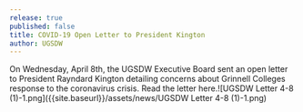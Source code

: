 ```yaml
---
release: true
published: false
title: COVID-19 Open Letter to President Kington
author: UGSDW
---
```

On Wednesday, April 8th, the UGSDW Executive Board sent an open letter to President Rayndard Kington detailing concerns about Grinnell Colleges response to the coronavirus crisis. Read the letter here.[]({{site.baseurl}}/assets/news/UGSDW%20Letter%204-8%20(1)-1.png)![UGSDW Letter 4-8 (1)-1.png]({{site.baseurl}}/assets/news/UGSDW Letter 4-8 (1)-1.png)
